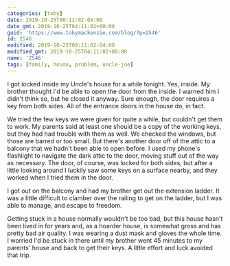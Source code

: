 ```yaml
---
categories: [toby]
date: 2019-10-25T00:11:02-04:00
date_gmt: 2019-10-25T04:11:02+00:00
guid: 'https://www.tobymackenzie.com/blog/?p=2546'
id: 2546
modified: 2019-10-25T00:11:02-04:00
modified_gmt: 2019-10-25T04:11:02+00:00
name: '2546'
tags: [family, house, problem, uncle-joe]
---
```


I got locked inside my Uncle's house for a while tonight.<!--more-->  Yes, inside.  My brother thought I'd be able to open the door from the inside.  I warned him I didn't think so, but he closed it anyway.  Sure enough, the door requires a key from both sides.  All of the entrance doors in the house do, in fact.

We tried the few keys we were given for quite a while, but couldn't get them to work.  My parents said at least one should be a copy of the working keys, but they had had trouble with them as well.  We checked the windows, but those are barred or too small.  But there's another door off of the attic to a balcony that we hadn't been able to open before.  I used my phone's flashlight to navigate the dark attic to the door, moving stuff out of the way as necessary.  The door, of course, was locked for both sides, but after a little looking around I luckily saw some keys on a surface nearby, and they worked when I tried them in the door.

I got out on the balcony and had my brother get out the extension ladder.  It was a little difficult to clamber over the railing to get on the ladder, but I was able to manage, and escape to freedom.

Getting stuck in a house normally wouldn't be too bad, but this house hasn't been lived in for years and, as a hoarder house, is somewhat gross and has pretty bad air quality.  I was wearing a dust mask and gloves the whole time.  I worried I'd be stuck in there until my brother went 45 minutes to my parents' house and back to get their keys.  A little effort and luck avoided that trip.
